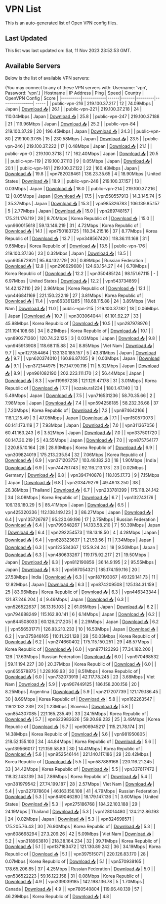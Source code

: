 # VPN List

This is an auto-generated list of Open VPN config files.

## Last Updated

This list was last updated on: Sat, 11 Nov 2023 23:52:53 GMT.

## Available Servers

Below is the list of available VPN servers:

(You may connect to any of these VPN servers with: Username: 'vpn', Password: 'vpn'.)
| Hostname | IP Address | Ping | Speed | Country | OpenVPN Config | Score |
|----------|------------|------|-------|---------|----------------| ----- |
| public-vpn-216 | 219.100.37.217 | 12 | 74.09Mbps | Japan | [Download 📥](./configs/server_0_JP.ovpn) | 26.1 |
| public-vpn-221 | 219.100.37.218 | 24 | 110.04Mbps | Japan | [Download 📥](./configs/server_1_JP.ovpn) | 25.8 |
| public-vpn-247 | 219.100.37.188 | 21 | 119.96Mbps | Japan | [Download 📥](./configs/server_2_JP.ovpn) | 25.2 |
| public-vpn-84 | 219.100.37.29 | 20 | 196.45Mbps | Japan | [Download 📥](./configs/server_3_JP.ovpn) | 24.3 |
| public-vpn-80 | 219.100.37.65 | 15 | 230.58Mbps | Japan | [Download 📥](./configs/server_4_JP.ovpn) | 23.5 |
| public-vpn-246 | 219.100.37.222 | 17 | 0.48Mbps | Japan | [Download 📥](./configs/server_5_JP.ovpn) | 21.1 |
| public-vpn-0 | 219.100.37.18 | 17 | 162.40Mbps | Japan | [Download 📥](./configs/server_6_JP.ovpn) | 20.5 |
| public-vpn-119 | 219.100.37.113 | 9 | 0.05Mbps | Japan | [Download 📥](./configs/server_7_JP.ovpn) | 20.1 |
| public-vpn-161 | 219.100.37.122 | 22 | 160.43Mbps | Japan | [Download 📥](./configs/server_8_JP.ovpn) | 19.8 |
| vpn782028461 | 136.23.35.65 | 4 | 18.90Mbps | United States | [Download 📥](./configs/server_9_US.ovpn) | 18.9 |
| public-vpn-248 | 219.100.37.157 | 13 | 0.03Mbps | Japan | [Download 📥](./configs/server_10_JP.ovpn) | 18.0 |
| public-vpn-214 | 219.100.37.216 | 12 | 0.05Mbps | Japan | [Download 📥](./configs/server_11_JP.ovpn) | 17.5 |
| vpn550557913 | 14.3.145.74 | 5 | 35.37Mbps | Japan | [Download 📥](./configs/server_12_JP.ovpn) | 15.3 |
| vpn985326783 | 106.139.85.157 | 5 | 2.77Mbps | Japan | [Download 📥](./configs/server_13_JP.ovpn) | 15.0 |
| vpn289748157 | 175.211.176.119 | 28 | 8.70Mbps | Korea Republic of | [Download 📥](./configs/server_14_KR.ovpn) | 15.0 |
| vpn960015618 | 59.13.146.219 | 31 | 4.72Mbps | Korea Republic of | [Download 📥](./configs/server_15_KR.ovpn) | 14.1 |
| vpn750183725 | 118.34.215.16 | 37 | 8.77Mbps | Korea Republic of | [Download 📥](./configs/server_16_KR.ovpn) | 13.7 |
| vpn348567420 | 118.36.111.168 | 31 | 9.65Mbps | Korea Republic of | [Download 📥](./configs/server_17_KR.ovpn) | 13.5 |
| public-vpn-176 | 219.100.37.136 | 23 | 0.32Mbps | Japan | [Download 📥](./configs/server_18_JP.ovpn) | 13.5 |
| vpn935672921 | 95.84.132.179 | 20 | 0.89Mbps | Russian Federation | [Download 📥](./configs/server_19_RU.ovpn) | 12.8 |
| vpn296629680 | 124.63.154.27 | 44 | 6.70Mbps | Korea Republic of | [Download 📥](./configs/server_20_KR.ovpn) | 12.2 |
| vpn350485124 | 98.151.67.115 | - | 6.97Mbps | United States | [Download 📥](./configs/server_21_US.ovpn) | 12.2 |
| vpn543734859 | 14.42.127.110 | 29 | 2.96Mbps | Korea Republic of | [Download 📥](./configs/server_22_KR.ovpn) | 12.1 |
| vpn446841169 | 221.150.222.19 | 27 | 3.81Mbps | Korea Republic of | [Download 📥](./configs/server_23_KR.ovpn) | 11.4 |
| vpn863361285 | 118.68.115.88 | 24 | 3.89Mbps | Viet Nam | [Download 📥](./configs/server_24_VN.ovpn) | 11.0 |
| public-vpn-215 | 219.100.37.182 | 18 | 0.06Mbps | Japan | [Download 📥](./configs/server_25_JP.ovpn) | 10.7 |
| vpn303064044 | 61.101.92.27 | 33 | 45.98Mbps | Korea Republic of | [Download 📥](./configs/server_26_KR.ovpn) | 10.5 |
| vpn287978976 | 211.194.108.68 | 34 | 8.21Mbps | Korea Republic of | [Download 📥](./configs/server_27_KR.ovpn) | 10.1 |
| vpn890271360 | 120.74.22.125 | 3 | 0.03Mbps | Japan | [Download 📥](./configs/server_28_JP.ovpn) | 9.8 |
| vpn945913908 | 118.68.115.88 | 24 | 8.85Mbps | Viet Nam | [Download 📥](./configs/server_29_VN.ovpn) | 9.7 |
| vpn127354464 | 133.130.185.157 | 5 | 43.81Mbps | Japan | [Download 📥](./configs/server_30_JP.ovpn) | 9.7 |
| vpn620374010 | 160.86.87.105 | 9 | 0.03Mbps | Japan | [Download 📥](./configs/server_31_JP.ovpn) | 9.1 |
| vpn372144975 | 157.147.90.116 | 11 | 5.32Mbps | Japan | [Download 📥](./configs/server_32_JP.ovpn) | 8.9 |
| vpn961082190 | 202.223.111.170 | 2 | 56.44Mbps | Japan | [Download 📥](./configs/server_33_JP.ovpn) | 8.3 |
| vpn119967238 | 121.129.47.178 | 31 | 3.01Mbps | Korea Republic of | [Download 📥](./configs/server_34_KR.ovpn) | 7.7 |
| kozakura1234 | 180.1.47.140 | 13 | 5.49Mbps | Japan | [Download 📥](./configs/server_35_JP.ovpn) | 7.5 |
| vpn716531236 | 58.70.35.66 | 2 | 7.98Mbps | Japan | [Download 📥](./configs/server_36_JP.ovpn) | 7.4 |
| vpn594258185 | 58.232.36.68 | 37 | 7.20Mbps | Korea Republic of | [Download 📥](./configs/server_37_KR.ovpn) | 7.2 |
| vpn974642166 | 118.1.215.49 | 3 | 47.05Mbps | Japan | [Download 📥](./configs/server_38_JP.ovpn) | 7.1 |
| vpn150570073 | 60.141.173.119 | 7 | 7.93Mbps | Japan | [Download 📥](./configs/server_39_JP.ovpn) | 7.0 |
| vpn311367056 | 60.41.163.243 | 6 | 3.52Mbps | Japan | [Download 📥](./configs/server_40_JP.ovpn) | 7.0 |
| vpn337501720 | 60.147.30.219 | 5 | 43.55Mbps | Japan | [Download 📥](./configs/server_41_JP.ovpn) | 7.0 |
| vpn875754177 | 220.85.10.164 | 28 | 28.93Mbps | Korea Republic of | [Download 📥](./configs/server_42_KR.ovpn) | 6.9 |
| vpn309824019 | 175.213.235.54 | 32 | 7.06Mbps | Korea Republic of | [Download 📥](./configs/server_43_KR.ovpn) | 6.9 |
| vpn371203757 | 103.48.182.20 | 18 | 1.90Mbps | India | [Download 📥](./configs/server_44_IN.ovpn) | 6.9 |
| vpn744751743 | 92.116.213.173 | 23 | 0.02Mbps | Germany | [Download 📥](./configs/server_45_DE.ovpn) | 6.8 |
| vpn394740878 | 118.105.17.73 | 9 | 7.15Mbps | Japan | [Download 📥](./configs/server_46_JP.ovpn) | 6.8 |
| vpn203479279 | 49.49.13.250 | 38 | 26.38Mbps | Thailand | [Download 📥](./configs/server_47_TH.ovpn) | 6.7 |
| vpn233781399 | 175.118.24.142 | 34 | 8.08Mbps | Korea Republic of | [Download 📥](./configs/server_48_KR.ovpn) | 6.7 |
| vpn132743176 | 106.136.180.29 | 5 | 85.41Mbps | Japan | [Download 📥](./configs/server_49_JP.ovpn) | 6.5 |
| vpn425320336 | 112.138.149.123 | 3 | 86.27Mbps | Japan | [Download 📥](./configs/server_50_JP.ovpn) | 6.4 |
| vpn135726787 | 95.220.69.196 | 17 | 2.75Mbps | Russian Federation | [Download 📥](./configs/server_51_RU.ovpn) | 6.4 |
| vpn799348267 | 14.133.58.210 | 7 | 50.39Mbps | Japan | [Download 📥](./configs/server_52_JP.ovpn) | 6.4 |
| vpn292254573 | 118.13.18.50 | 4 | 4.28Mbps | Japan | [Download 📥](./configs/server_53_JP.ovpn) | 6.4 |
| vpn628323637 | 1.21.53.56 | 11 | 7.34Mbps | Japan | [Download 📥](./configs/server_54_JP.ovpn) | 6.3 |
| vpn123534367 | 125.9.24.24 | 18 | 9.50Mbps | Japan | [Download 📥](./configs/server_55_JP.ovpn) | 6.3 |
| vpn480633267 | 119.175.92.217 | 21 | 19.50Mbps | Japan | [Download 📥](./configs/server_56_JP.ovpn) | 6.3 |
| vpn812190856 | 36.14.9.195 | 2 | 95.55Mbps | Japan | [Download 📥](./configs/server_57_JP.ovpn) | 6.3 |
| vpn597054321 | 185.174.159.116 | 20 | 27.53Mbps | India | [Download 📥](./configs/server_58_IN.ovpn) | 6.3 |
| vpn187193067 | 49.129.141.73 | 11 | 12.82Mbps | Japan | [Download 📥](./configs/server_59_JP.ovpn) | 6.3 |
| vpn874209508 | 125.134.31.159 | 25 | 83.96Mbps | Korea Republic of | [Download 📥](./configs/server_60_KR.ovpn) | 6.3 |
| vpn446343344 | 121.87.246.204 | 4 | 9.46Mbps | Japan | [Download 📥](./configs/server_61_JP.ovpn) | 6.3 |
| vpn526522637 | 36.13.15.103 | 2 | 61.05Mbps | Japan | [Download 📥](./configs/server_62_JP.ovpn) | 6.2 |
| vpn794688249 | 115.162.80.141 | 6 | 6.14Mbps | Japan | [Download 📥](./configs/server_63_JP.ovpn) | 6.2 |
| vpn844508033 | 60.126.217.205 | 6 | 2.29Mbps | Japan | [Download 📥](./configs/server_64_JP.ovpn) | 6.2 |
| vpn556531771 | 126.83.210.233 | 10 | 16.53Mbps | Japan | [Download 📥](./configs/server_65_JP.ovpn) | 6.2 |
| vpn375848165 | 110.11.221.128 | 28 | 50.03Mbps | Korea Republic of | [Download 📥](./configs/server_66_KR.ovpn) | 6.2 |
| vpn274660402 | 175.115.150.251 | 29 | 48.57Mbps | Korea Republic of | [Download 📥](./configs/server_67_KR.ovpn) | 6.0 |
| vpn877123293 | 77.34.182.200 | 126 | 17.63Mbps | Russian Federation | [Download 📥](./configs/server_68_RU.ovpn) | 6.0 |
| vpn970468532 | 59.11.194.227 | 30 | 20.37Mbps | Korea Republic of | [Download 📥](./configs/server_69_KR.ovpn) | 6.0 |
| vpn655578875 | 1.228.169.63 | 30 | 8.51Mbps | Korea Republic of | [Download 📥](./configs/server_70_KR.ovpn) | 6.0 |
| vpn732073919 | 42.117.78.245 | 23 | 3.68Mbps | Viet Nam | [Download 📥](./configs/server_71_VN.ovpn) | 5.9 |
| vpn907449125 | 186.158.200.156 | 20 | 8.25Mbps | Argentina | [Download 📥](./configs/server_72_AR.ovpn) | 5.9 |
| vpn217207739 | 121.179.186.45 | 30 | 8.69Mbps | Korea Republic of | [Download 📥](./configs/server_73_KR.ovpn) | 5.8 |
| vpn162263547 | 119.12.132.239 | 23 | 1.23Mbps | Slovenia | [Download 📥](./configs/server_74_SI.ovpn) | 5.8 |
| vpn854307085 | 221.165.235.49 | 33 | 24.15Mbps | Korea Republic of | [Download 📥](./configs/server_75_KR.ovpn) | 5.7 |
| vpn623983626 | 59.20.89.232 | 25 | 3.49Mbps | Korea Republic of | [Download 📥](./configs/server_76_KR.ovpn) | 5.7 |
| vpn906945217 | 115.21.78.174 | 31 | 14.38Mbps | Korea Republic of | [Download 📥](./configs/server_77_KR.ovpn) | 5.6 |
| vpn981950805 | 218.52.155.103 | 34 | 44.84Mbps | Korea Republic of | [Download 📥](./configs/server_78_KR.ovpn) | 5.6 |
| vpn139566017 | 121.159.58.83 | 30 | 14.41Mbps | Korea Republic of | [Download 📥](./configs/server_79_KR.ovpn) | 5.6 |
| vpn952546144 | 221.140.117.186 | 29 | 20.42Mbps | Korea Republic of | [Download 📥](./configs/server_80_KR.ovpn) | 5.5 |
| vpn587889168 | 220.116.21.245 | 33 | 34.42Mbps | Korea Republic of | [Download 📥](./configs/server_81_KR.ovpn) | 5.5 |
| vpn337617472 | 118.32.143.139 | 34 | 7.86Mbps | Korea Republic of | [Download 📥](./configs/server_82_KR.ovpn) | 5.4 |
| vpn381979542 | 27.74.199.187 | 28 | 2.57Mbps | Viet Nam | [Download 📥](./configs/server_83_VN.ovpn) | 5.4 |
| vpn327978604 | 46.163.156.108 | 41 | 4.79Mbps | Russian Federation | [Download 📥](./configs/server_84_RU.ovpn) | 5.3 |
| vpn849046280 | 18.179.147.136 | 1 | 3.60Mbps | United States | [Download 📥](./configs/server_85_US.ovpn) | 5.3 |
| vpn275186768 | 184.22.103.188 | 29 | 24.19Mbps | Thailand | [Download 📥](./configs/server_86_TH.ovpn) | 5.3 |
| vpn128014480 | 124.212.86.193 | 24 | 0.02Mbps | Japan | [Download 📥](./configs/server_87_JP.ovpn) | 5.3 |
| vpn824698571 | 175.205.76.43 | 30 | 76.90Mbps | Korea Republic of | [Download 📥](./configs/server_88_KR.ovpn) | 5.3 |
| vpn608668294 | 27.3.209.26 | 42 | 5.09Mbps | Viet Nam | [Download 📥](./configs/server_89_VN.ovpn) | 5.2 |
| vpn318963810 | 218.38.164.234 | 32 | 39.71Mbps | Korea Republic of | [Download 📥](./configs/server_90_KR.ovpn) | 5.1 |
| vpn137183472 | 121.130.89.242 | 36 | 34.19Mbps | Korea Republic of | [Download 📥](./configs/server_91_KR.ovpn) | 5.1 |
| vpn397515071 | 220.126.83.170 | 28 | 0.07Mbps | Korea Republic of | [Download 📥](./configs/server_92_KR.ovpn) | 5.1 |
| vpn570938165 | 178.65.206.85 | 37 | 4.25Mbps | Russian Federation | [Download 📥](./configs/server_93_RU.ovpn) | 5.0 |
| vpn536522223 | 59.16.122.158 | 31 | 0.08Mbps | Korea Republic of | [Download 📥](./configs/server_94_KR.ovpn) | 4.9 |
| vpn239039185 | 142.198.136.78 | 5 | 1.70Mbps | Canada | [Download 📥](./configs/server_95_CA.ovpn) | 4.9 |
| vpn780540804 | 119.66.40.139 | 57 | 46.29Mbps | Korea Republic of | [Download 📥](./configs/server_96_KR.ovpn) | 4.8 |
